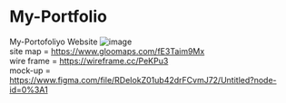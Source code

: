 # My-Portfolio<br>
My-Portofoliyo Website
![image](https://user-images.githubusercontent.com/101160353/181179323-4a6cc38a-fb96-4dbd-b7f4-26d8d6a42f2a.png)
<br>
site map = https://www.gloomaps.com/fE3Taim9Mx <br>
wire frame = https://wireframe.cc/PeKPu3<br>
mock-up = https://www.figma.com/file/RDeIokZ01ub42drFCvmJ72/Untitled?node-id=0%3A1

